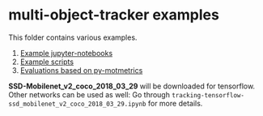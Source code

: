 # multi-object-tracker examples

This folder contains various examples.

1. [Example jupyter-notebooks](example_notebooks)
2. [Example scripts](example_scripts)
3. [Evaluations based on py-motmetrics](./motmetrics_eval)

**SSD-Mobilenet_v2_coco_2018_03_29** will be downloaded for tensorflow.
Other networks can be used as well: Go through `tracking-tensorflow-ssd_mobilenet_v2_coco_2018_03_29.ipynb` for more details.
